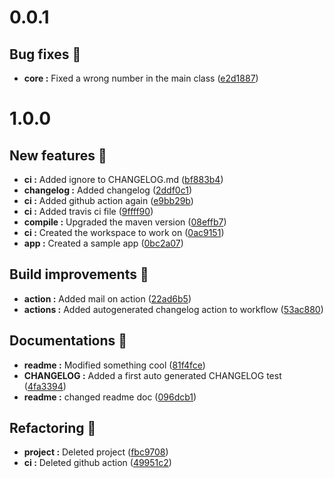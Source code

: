 # 0.0.1
## Bug fixes :bug:
- **core :** Fixed a wrong number in the main class ([e2d1887](https://github.com/zthulj/sample-java-CICD/commit/e2d1887))
# 1.0.0
## New features :tada:
- **ci :** Added ignore to CHANGELOG.md ([bf883b4](https://github.com/zthulj/sample-java-CICD/commit/bf883b4))
- **changelog :** Added changelog ([2ddf0c1](https://github.com/zthulj/sample-java-CICD/commit/2ddf0c1))
- **ci :** Added github action again ([e9bb29b](https://github.com/zthulj/sample-java-CICD/commit/e9bb29b))
- **ci :** Added travis ci file ([9ffff90](https://github.com/zthulj/sample-java-CICD/commit/9ffff90))
- **compile :** Upgraded the maven version ([08effb7](https://github.com/zthulj/sample-java-CICD/commit/08effb7))
- **ci :** Created the workspace to work on ([0ac9151](https://github.com/zthulj/sample-java-CICD/commit/0ac9151))
- **app :** Created a sample app ([0bc2a07](https://github.com/zthulj/sample-java-CICD/commit/0bc2a07))
## Build improvements :construction_worker:
- **action :** Added mail on action ([22ad6b5](https://github.com/zthulj/sample-java-CICD/commit/22ad6b5))
- **actions :** Added autogenerated changelog action to workflow ([53ac880](https://github.com/zthulj/sample-java-CICD/commit/53ac880))
## Documentations :page_facing_up:
- **readme :** Modified something cool ([81f4fce](https://github.com/zthulj/sample-java-CICD/commit/81f4fce))
- **CHANGELOG :** Added a first auto generated CHANGELOG test ([4fa3394](https://github.com/zthulj/sample-java-CICD/commit/4fa3394))
- **readme :** changed readme doc ([096dcb1](https://github.com/zthulj/sample-java-CICD/commit/096dcb1))
## Refactoring :repeat:
- **project :** Deleted project ([fbc9708](https://github.com/zthulj/sample-java-CICD/commit/fbc9708))
- **ci :** Deleted github action ([49951c2](https://github.com/zthulj/sample-java-CICD/commit/49951c2))
